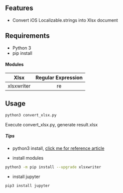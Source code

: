 ## Features

- Convert iOS Localizable.strings into Xlsx document

## Requirements

* Python 3
* pip install

#### Modules
| Xlsx  | Regular Expression  | 
| :------------: |:---------------:|
| xlsxwriter | re |

## Usage
```bash
python3 convert_xlsx.py
```
Execute convert_xlsx.py, generate result.xlsx

##### Tips
* python3 install, [click me for reference article](https://stringpiggy.hpd.io/mac-osx-python3-dual-install/)

* install modules
```bash
python3 -m pip install --upgrade xlsxwriter
```

* install jupyter
```
pip3 install jupyter
```

